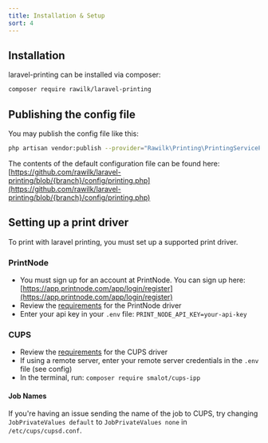 ```yaml
---
title: Installation & Setup
sort: 4
---
```


## Installation

laravel-printing can be installed via composer:

```bash
composer require rawilk/laravel-printing
```

## Publishing the config file

You may publish the config file like this:

```bash
php artisan vendor:publish --provider="Rawilk\Printing\PrintingServiceProvider" --tag="config"
```

The contents of the default configuration file can be found here: [https://github.com/rawilk/laravel-printing/blob/{branch}/config/printing.php](https://github.com/rawilk/laravel-printing/blob/{branch}/config/printing.php)

## Setting up a print driver

To print with laravel printing, you must set up a supported print driver.

### PrintNode

-   You must sign up for an account at PrintNode. You can sign up here: [https://app.printnode.com/app/login/register](https://app.printnode.com/app/login/register)
-   Review the [requirements](/docs/laravel-printing/{version}/requirements#printnode) for the PrintNode driver
-   Enter your api key in your `.env` file: `PRINT_NODE_API_KEY=your-api-key`

### CUPS

-   Review the [requirements](/docs/laravel-printing/{version}/requirements#cups) for the CUPS driver
-   If using a remote server, enter your remote server credentials in the `.env` file (see config)
-   In the terminal, run: `composer require smalot/cups-ipp`

#### Job Names
If you're having an issue sending the name of the job to CUPS, try changing `JobPrivateValues default` to `JobPrivateValues none` in `/etc/cups/cupsd.conf`.
